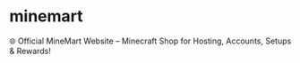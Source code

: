 # minemart
🌐 Official MineMart Website – Minecraft Shop for Hosting, Accounts, Setups &amp; Rewards!

